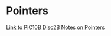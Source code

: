 # Pointers

[Link to PIC10B Disc2B Notes on Pointers](https://github.com/nikunjsanghai/PIC10B_Disc_2B/blob/main/Week4/Notes.md)
